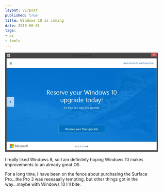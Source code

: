```yaml
---
layout: v1/post
published: true
title: Windows 10 is coming
date: 2015-06-01
tags:
- pc
- tools
---
```

<img class="img-responsive" style="border-radius: 0px;" src="/assets/150601/windows10.jpg" alt="Windows 10" />

I really liked Windows 8, so I am definitely hoping Windows 10 makes improvements to an already great OS.

For a long time, I have been on the fence about purchasing the Surface Pro...the Pro 3 was reeeaaally tempting, but other things got in the way...maybe with Windows 10 I'll bite.